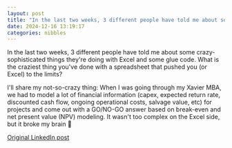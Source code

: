 ```yaml
---
layout: post
title: "In the last two weeks, 3 different people have told me about some crazy-sophisticated things they're doing with Excel and some glue code. What is the craziest thing you've done with a spreadsheet that pushed you (or Excel) to the limits?"
date: 2024-12-16 13:19:17
categories: nibbles
---
```


In the last two weeks, 3 different people have told me about some crazy-sophisticated things they're doing with Excel and some glue code. What is the craziest thing you've done with a spreadsheet that pushed you (or Excel) to the limits?

I'll share my not-so-crazy thing: When I was going through my Xavier MBA, we had to model a lot of financial information (capex, expected return rate, discounted cash flow, ongoing operational costs, salvage value, etc) for projects and come out with a GO/NO-GO answer based on break-even and net present value (NPV) modeling. It wasn't too complex on the Excel side, but it broke my brain 🫠

[Original LinkedIn post](https://www.linkedin.com/feed/update/urn%3Ali%3Ashare%3A7274412773378301952)
